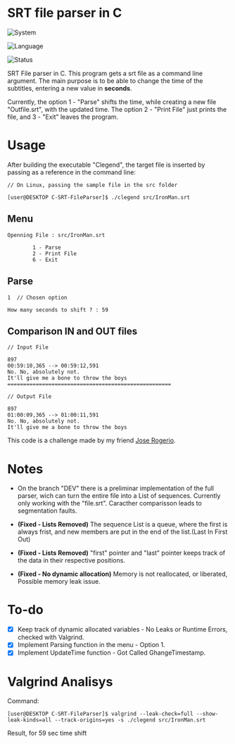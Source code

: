 # SRT file parser in C

![System](https://img.shields.io/badge/System-Android_TERMUX-47D167?style=for-the-badge&logo=android)

![Language](https://img.shields.io/badge/language-c-00599c?style=for-the-badge&logo=c&logoColor=white)

![Status](https://img.shields.io/badge/status-concluded-87D935?style=for-the-badge)

SRT File parser in C. This program gets a srt file as a command line argument. The main purpose is to be able to change the time of the subtitles, entering a new value in **seconds**. 

Currently, the option 1 - "Parse" shifts the time, while creating a new file "Outfile.srt", with the updated time. The option 2 - "Print File" just prints the file, and 3 - "Exit" leaves the program.

# Usage

After building the executable "Clegend", the target file is inserted by passing as a reference in the command line:

````
// On Linux, passing the sample file in the src folder

[user@DESKTOP C-SRT-FileParser]$ ./clegend src/IronMan.srt
````
## Menu

````
Openning File : src/IronMan.srt

        1 - Parse
        2 - Print File
        6 - Exit
````
## Parse

````
1  // Chosen option

How many seconds to shift ? : 59
````
## Comparison IN and OUT files

````
// Input File

897
00:59:10,365 --> 00:59:12,591
No. No, absolutely not.
It'll give me a bone to throw the boys
====================================================

// Output File

897
01:00:09,365 --> 01:00:11,591
No. No, absolutely not.
It'll give me a bone to throw the boys

````

This code is a challenge made by my friend [Jose Rogerio](https://github.com/almeidajr).

# Notes 

- On the branch "DEV" there is a preliminar implementation of the full parser, wich can turn the entire file into a List of sequences. Currently only working with the "file.srt". Caracther comparisson leads to segmentation faults.

- **(Fixed - Lists Removed)** The sequence List is a queue, where the first is always frist, and new members are put in the end of the list.(Last In First Out)
- **(Fixed - Lists Removed)** "first" pointer and "last" pointer keeps track of the data in their respective positions.
- **(Fixed - No dynamic allocation)** Memory is not reallocated, or liberated, Possible memory leak issue.

# To-do
- [X] Keep track of dynamic allocated variables - No Leaks or Runtime Errors, checked with Valgrind.
- [X] Implement Parsing function in the menu - Option 1.
- [X] Implement UpdateTime function - Got Called GhangeTimestamp.

# Valgrind Analisys
Command:
````
[user@DESKTOP C-SRT-FileParser]$ valgrind --leak-check=full --show-leak-kinds=all --track-origins=yes -s ./clegend src/IronMan.srt
````
Result, for 59 sec time shift